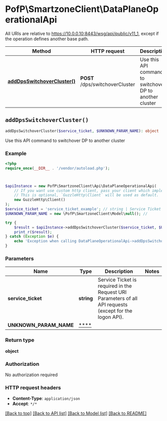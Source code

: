 # PofP\SmartzoneClient\DataPlaneOperationalApi

All URIs are relative to https://10.0.0.10:8443/wsg/api/public/v11_1, except if the operation defines another base path.

| Method | HTTP request | Description |
| ------------- | ------------- | ------------- |
| [**addDpsSwitchoverCluster()**](DataPlaneOperationalApi.md#addDpsSwitchoverCluster) | **POST** /dps/switchoverCluster | Use this API command to switchover DP to another cluster |


## `addDpsSwitchoverCluster()`

```php
addDpsSwitchoverCluster($service_ticket, $UNKNOWN_PARAM_NAME): object
```

Use this API command to switchover DP to another cluster

### Example

```php
<?php
require_once(__DIR__ . '/vendor/autoload.php');



$apiInstance = new PofP\SmartzoneClient\Api\DataPlaneOperationalApi(
    // If you want use custom http client, pass your client which implements `GuzzleHttp\ClientInterface`.
    // This is optional, `GuzzleHttp\Client` will be used as default.
    new GuzzleHttp\Client()
);
$service_ticket = 'service_ticket_example'; // string | Service Ticket is required in the Request URI Parameters of all API requests (except for the logon API).
$UNKNOWN_PARAM_NAME = new \PofP\SmartzoneClient\Model\null(); // 

try {
    $result = $apiInstance->addDpsSwitchoverCluster($service_ticket, $UNKNOWN_PARAM_NAME);
    print_r($result);
} catch (Exception $e) {
    echo 'Exception when calling DataPlaneOperationalApi->addDpsSwitchoverCluster: ', $e->getMessage(), PHP_EOL;
}
```

### Parameters

| Name | Type | Description  | Notes |
| ------------- | ------------- | ------------- | ------------- |
| **service_ticket** | **string**| Service Ticket is required in the Request URI Parameters of all API requests (except for the logon API). | |
| **UNKNOWN_PARAM_NAME** | [****](../Model/.md)|  | |

### Return type

**object**

### Authorization

No authorization required

### HTTP request headers

- **Content-Type**: `application/json`
- **Accept**: `*/*`

[[Back to top]](#) [[Back to API list]](../../README.md#endpoints)
[[Back to Model list]](../../README.md#models)
[[Back to README]](../../README.md)
